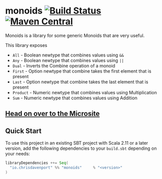 # monoids [![Build Status](https://travis-ci.com/ChristopherDavenport/monoids.svg?branch=main)](https://travis-ci.com/ChristopherDavenport/monoids) [![Maven Central](https://maven-badges.herokuapp.com/maven-central/io.chrisdavenport/monoids_2.12/badge.svg)](https://maven-badges.herokuapp.com/maven-central/io.chrisdavenport/monoids_2.12)


Monoids is a library for some generic Monoids that are very useful.

This library exposes

- `All` - Boolean newtype that combines values using `&&`
- `Any` - Boolean newtype that combines values using `||`
- `Dual` - Inverts the Combine operation of a monoid
- `First` - Option newtype that combine takes the first element that is present
- `Last` - Option newtype that combine takes the last element that is present
- `Product` - Numeric newtype that combines values using Multiplication
- `Sum` - Numeric newtype that combines values using Addition

## [Head on over to the Microsite](https://typelevel.org/monoids/)

## Quick Start

To use this project in an existing SBT project with Scala 2.11 or a later version, add the following dependencies to your
`build.sbt` depending on your needs:

```scala
libraryDependencies ++= Seq(
  "io.chrisdavenport" %% "monoids"     % "<version>"
)
```

